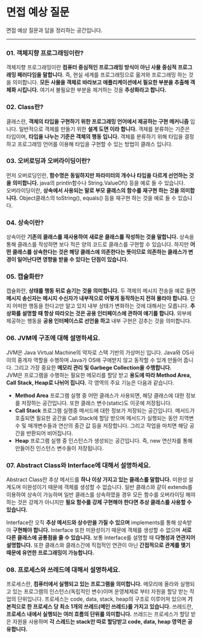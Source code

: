 # __면접 예상 질문__

면접 예상 질문과 답을 정리하는 공간입니다.
***

### __01. 객체지향 프로그래밍이란?__

객체지향 프로그래밍이란 __컴퓨터 중심적인 프로그래밍 방식이 아닌 사물 중심적 프로그래밍 패러다임을 말합니다.__ 즉, 현실 세계를 프로그래밍으로 옮겨와 프로그래밍 하는 것을 의미합니다. __모든 사물을 객체로 바라보고 애플리케이션에서 필요한 부분을 추출해 객체화 시킵니다.__ 여기서 불필요한 부분을 제거하는 것을 __추상화라고 합니다.__

### __02. Class란?__

클래스란, __객체의 타입을 구현하기 위한 프로그래밍 언어에서 제공하는 구현 메커니즘__ 입니다. 일반적으로 객체를 만들기 위한 __설계 도면 이라 합니다.__ 객체를 분류하는 기준은 타입이며, __타입을 나누는 기준은 객체의 행동 입니다.__ 객체를 분류하기 위해 타입을 결정하고 프로그래밍 언어를 이용해 타입을 구현할 수 있는 방법이 클래스 입니다.

### __03. 오버로딩과 오버라이딩이란?__

먼저 오버로딩인란, __함수명은 동일하지만 파라미터의 개수나 타입을 다르게 선언하는 것을 의미합니다.__ java의 println함수나 String.ValueOf() 등을 예로 들 수 있습니다.  
오버라이딩이란, __상속에서 사용되는 말로 부모 클래스의 함수를 재구현 하는 것을 의미합니다.__ Object클래스의 toString(), equals() 등을 재구현 하는 것을 예로 들 수 있습니다.

### __04. 상속이란?__

상속이란 __기존의 클래스를 재사용하여 새로운 클래스를 작성하는 것을 말합니다.__ 상속을 통해 클래스를 작성하면 보다 적은 양의 코드로 클래스를 구현할 수 있습니다. 하지만 __어떤 클래스를 상속한다는 것은 해당 클래스에 의존한다는 뜻이므로 의존하는 클래스가 변경이 일어난다면 영향을 받을 수 있다는 단점이 있습니다.__

### __05. 캡슐화란?__

캡슐화란, __상태를 행동 뒤로 숨기는 것을 의미합니다.__ 두 객체의 메시지 전송을 예로 들면 __메시지 송신자는 메시지 수신자가 내부적으로 어떻게 동작하는지 전혀 몰라야 합니다.__ 단지 어떠한 행동을 한다고만 알고 있지 내부 상태가 변화하는 것에 대해서는 모릅니다. __추상화를 설명할 때 항상 따라오는 것은 공용 인터페이스에 관하여 얘기를 합니다.__ 외부에 제공하는 행동을 __공용 인터페이스로 선언을 하고__ 내부 구현은 감추는 것을 의미합니다.

### __06. JVM에 구조에 대해 설명하세요.__

JVM은 Java Virtual Machine의 약자로 스택 기반의 가상머신 입니다. Java와 OS사이의 중개자 역할을 수행하며 Java가 OS애 구애받지 않고 동작할 수 있게 만들어 줍니다. 그리고 가장 중요한 __메모리 관리 및 Garbege Collection을 수행합니다.__  
JVM은 프로그램을 수행하는 필요한 메모리를 할당 받고 __용도에 따라 Method Area, Call Stack, Heap로 나뉘어 집니다.__ 각 영역의 주요 기능은 다음과 같습니다.

* __Method Area__
    프로그램 실행 중 어떤 클래스가 사용되면, 해당 클래스에 대한 정보를 저장하는 공간입니다. 또한 클래스 변수(static)도 이곳에 저장됩니다.
* __Call Stack__
    프로그램 실행중 메서드에 대한 정보가 저장되는 공간입니다. 메서드가 호출되면 필요한 공간을 Call Stack에 할당 받으며 메서드가 실행되는 동안 지역변수 및 매개변수들과 연산의 중간 값 등을 저장합니다. 그리고 작업을 마치면 해당 공간을 반환되어 비어집니다.
* __Heap__
    프로그램 실행 중 인스턴스가 생성되는 공간입니다. 즉, new 연산자를 통해 만들어진 인스턴스 변수들이 저장됩니다.

### __07. Abstract Class와 Interface에 대해서 설명하세요.__

Abstract Class란 추상 메서드를 __하나 이상 가지고 있는 클래스를 말합니다.__ 미완성 설계도며 미완성이기 때문에 객체를 생성할 수 없습니다. 일반 클래스와 같이 extends를 이용하여 상속이 가능하며 일반 클래스를 상속하였을 경우 모든 함수를 오버라이딩 해야하는 것은 강제가 아니지만 __필요 함수를 강제 구현해야 한다면 추상 클래스를 사용할 수 있습니다.__

Interface란 오직 __추상 메서드와 상수만을 가질 수 있으며__ implements를 통해 상속받아 __구현해야 합니다.__ Interface 또한 미완성이기 때문에 객체를 생성할 수 없으며 __서로 다른 클래스에 공통점을 줄 수 있습니다.__ 보통 Interface를 설명할 때 __다형성과 연관지어 설명합니다.__ 또한 클래스와 클래스간에 직접적인 연관이 아닌 __간접적으로 관계를 맺기 때문에 유연한 프로그래밍이 가능합니다.__

### __08. 프로세스와 쓰레드에 대해서 설명하세요.__

프로세스란, __컴퓨터에서 실행되고 있는 프로그램을 의미합니다.__ 메모리에 올라와 실행되고 있는 프로그램의 인스턴스(독립적인 변수)이며 운영체제로 부터 자원을 할당 받는 작업의 단위입니다. 프로세스는 code, data, stack, heap의 구조로 이루어져 있으며 __기본적으로 한 프로세스 당 최소 1개의 쓰레드(메인 쓰레드)를 가지고 있습니다.__
쓰레드란, __프로세스 내에서 실행되는 여러 흐름의 단위를 의미합니다.__ 쓰레드는 프로세스가 할당 받은 자원을 사용하며 __각 스레드는 stack만 따로 할당받고 code, data, heap 영역은 공유합니다.__
